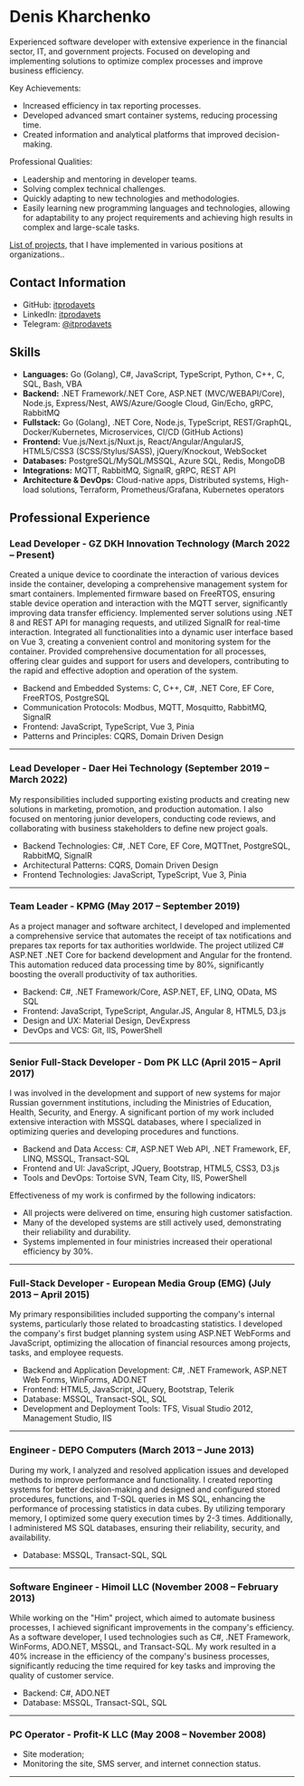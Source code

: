 # Denis Kharchenko

Experienced software developer with extensive experience in the financial sector, IT, and government projects. Focused on developing and implementing solutions to optimize complex processes and improve business efficiency.

Key Achievements:
- Increased efficiency in tax reporting processes.
- Developed advanced smart container systems, reducing processing time.
- Created information and analytical platforms that improved decision-making.

Professional Qualities:
- Leadership and mentoring in developer teams.
- Solving complex technical challenges.
- Quickly adapting to new technologies and methodologies.
- Easily learning new programming languages and technologies, allowing for adaptability to any project requirements and achieving high results in complex and large-scale tasks.

[List of projects](/projects.en.md), that I have implemented in various positions at organizations..

## Contact Information

- GitHub: [itprodavets](https://github.com/itprodavets)
- LinkedIn: [itprodavets](https://www.linkedin.com/in/itprodavets/)
- Telegram: [@itprodavets](https://t.me/itprodavets)

## Skills
  * **Languages:** Go (Golang), C#, JavaScript, TypeScript, Python, C++, C, SQL, Bash, VBA
  * **Backend:** .NET Framework/.NET Core, ASP.NET (MVC/WEBAPI/Core), Node.js, Express/Nest, AWS/Azure/Google Cloud, Gin/Echo, gRPC, RabbitMQ
  * **Fullstack:** Go (Golang), .NET Core, Node.js, TypeScript, REST/GraphQL, Docker/Kubernetes, Microservices, CI/CD (GitHub Actions)
  * **Frontend:** Vue.js/Next.js/Nuxt.js, React/Angular/AngularJS, HTML5/CSS3 (SCSS/Stylus/SASS), jQuery/Knockout, WebSocket
  * **Databases:** PostgreSQL/MySQL/MSSQL, Azure SQL, Redis, MongoDB
  * **Integrations:** MQTT, RabbitMQ, SignalR, gRPC, REST API
  * **Architecture & DevOps:** Cloud-native apps, Distributed systems, High-load solutions, Terraform, Prometheus/Grafana, Kubernetes operators

## Professional Experience

### Lead Developer - GZ DKH Innovation Technology (March 2022 – Present)

Created a unique device to coordinate the interaction of various devices inside the container, developing a comprehensive management system for smart containers. Implemented firmware based on FreeRTOS, ensuring stable device operation and interaction with the MQTT server, significantly improving data transfer efficiency. Implemented server solutions using .NET 8 and REST API for managing requests, and utilized SignalR for real-time interaction. Integrated all functionalities into a dynamic user interface based on Vue 3, creating a convenient control and monitoring system for the container. Provided comprehensive documentation for all processes, offering clear guides and support for users and developers, contributing to the rapid and effective adoption and operation of the system.

  * Backend and Embedded Systems: C, C++, C#, .NET Core, EF Core, FreeRTOS, PostgreSQL
  * Communication Protocols: Modbus, MQTT, Mosquitto, RabbitMQ, SignalR
  * Frontend: JavaScript, TypeScript, Vue 3, Pinia
  * Patterns and Principles: CQRS, Domain Driven Design

* * *

### Lead Developer - Daer Hei Technology (September 2019 – March 2022)

My responsibilities included supporting existing products and creating new solutions in marketing, promotion, and production automation. I also focused on mentoring junior developers, conducting code reviews, and collaborating with business stakeholders to define new project goals.

  * Backend Technologies: C#, .NET Core, EF Core, MQTTnet, PostgreSQL, RabbitMQ, SignalR
  * Architectural Patterns: CQRS, Domain Driven Design
  * Frontend Technologies: JavaScript, TypeScript, Vue 3, Pinia

* * *

### Team Leader - KPMG (May 2017 – September 2019)

As a project manager and software architect, I developed and implemented a comprehensive service that automates the receipt of tax notifications and prepares tax reports for tax authorities worldwide. The project utilized C# ASP.NET .NET Core for backend development and Angular for the frontend. This automation reduced data processing time by 80%, significantly boosting the overall productivity of tax authorities.

  * Backend: C#, .NET Framework/Core, ASP.NET, EF, LINQ, OData, MS SQL
  * Frontend: JavaScript, TypeScript, Angular.JS, Angular 8, HTML5, D3.js
  * Design and UX: Material Design, DevExpress
  * DevOps and VCS: Git, IIS, PowerShell

* * *

### Senior Full-Stack Developer - Dom PK LLC (April 2015 – April 2017)

I was involved in the development and support of new systems for major Russian government institutions, including the Ministries of Education, Health, Security, and Energy. A significant portion of my work included extensive interaction with MSSQL databases, where I specialized in optimizing queries and developing procedures and functions.

  * Backend and Data Access: C#, ASP.NET Web API, .NET Framework, EF, LINQ, MSSQL, Transact-SQL
  * Frontend and UI: JavaScript, JQuery, Bootstrap, HTML5, CSS3, D3.js
  * Tools and DevOps: Tortoise SVN, Team City, IIS, PowerShell

Effectiveness of my work is confirmed by the following indicators:

  * All projects were delivered on time, ensuring high customer satisfaction.
  * Many of the developed systems are still actively used, demonstrating their reliability and durability.
  * Systems implemented in four ministries increased their operational efficiency by 30%.

* * *

### Full-Stack Developer - European Media Group (EMG) (July 2013 – April 2015)

My primary responsibilities included supporting the company's internal systems, particularly those related to broadcasting statistics. I developed the company's first budget planning system using ASP.NET WebForms and JavaScript, optimizing the allocation of financial resources among projects, tasks, and employee requests.

  * Backend and Application Development: C#, .NET Framework, ASP.NET Web Forms, WinForms, ADO.NET
  * Frontend: HTML5, JavaScript, JQuery, Bootstrap, Telerik
  * Database: MSSQL, Transact-SQL, SQL
  * Development and Deployment Tools: TFS, Visual Studio 2012, Management Studio, IIS

* * *

### Engineer - DEPO Computers (March 2013 – June 2013)

During my work, I analyzed and resolved application issues and developed methods to improve performance and functionality. I created reporting systems for better decision-making and designed and configured stored procedures, functions, and T-SQL queries in MS SQL, enhancing the performance of processing statistics in data cubes. By utilizing temporary memory, I optimized some query execution times by 2-3 times. Additionally, I administered MS SQL databases, ensuring their reliability, security, and availability.

  * Database: MSSQL, Transact-SQL, SQL

* * *

### Software Engineer - Himoil LLC (November 2008 – February 2013)

While working on the "Him" project, which aimed to automate business processes, I achieved significant improvements in the company's efficiency. As a software developer, I used technologies such as C#, .NET Framework, WinForms, ADO.NET, MSSQL, and Transact-SQL. My work resulted in a 40% increase in the efficiency of the company's business processes, significantly reducing the time required for key tasks and improving the quality of customer service.

  * Backend: C#, ADO.NET
  * Database: MSSQL, Transact-SQL, SQL

* * *

### PC Operator - Profit-K LLC (May 2008 – November 2008)

  * Site moderation;
  * Monitoring the site, SMS server, and internet connection status.

* * *
